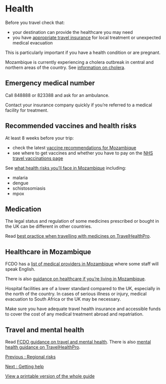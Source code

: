 # Health

Before you travel check that:

* your destination can provide the healthcare you may need
* you have [appropriate travel insurance](https://www.gov.uk/guidance/foreign-travel-insurance) for local treatment or unexpected medical evacuation

This is particularly important if you have a health condition or are pregnant.

Mozambique is currently experiencing a cholera outbreak in central and northern areas of the country. See [information on cholera](https://travelhealthpro.org.uk/disease/32/cholera).

## Emergency medical number

Call 848888 or 823388 and ask for an ambulance.

Contact your insurance company quickly if you’re referred to a medical facility for treatment.

## Recommended vaccines and health risks

At least 8 weeks before your trip:

* check the latest [vaccine recommendations for Mozambique](https://travelhealthpro.org.uk/country/155/mozambique#Vaccine_Recommendations)
* see where to get vaccines and whether you have to pay on the [NHS travel vaccinations page](https://www.nhs.uk/conditions/travel-vaccinations/)

See [what health risks you’ll face in Mozambique](https://travelhealthpro.org.uk/country/155/mozambique) including:

* malaria
* dengue
* schistosomiasis
* mpox

## Medication

The legal status and regulation of some medicines prescribed or bought in the UK can be different in other countries.

Read [best practice when travelling with medicines on TravelHealthPro](https://travelhealthpro.org.uk/factsheet/43/medicines-abroad).

## Healthcare in Mozambique

FCDO has a [list of medical providers in Mozambique](https://www.gov.uk/government/publications/mozambique-list-of-medical-facilties/mozambique-list-of-medical-facilties) where some staff will speak English.

There is also [guidance on healthcare if you’re living in Mozambique](https://www.gov.uk/guidance/living-in-mozambique#healthcare-in-mozambique).

Hospital facilities are of a lower standard compared to the UK, especially in the north of the country. In cases of serious illness or injury, medical evacuation to South Africa or the UK may be necessary.

Make sure you have adequate travel health insurance and accessible funds to cover the cost of any medical treatment abroad and repatriation.

## Travel and mental health

Read [FCDO guidance on travel and mental health](https://www.gov.uk/guidance/foreign-travel-advice-for-people-with-mental-health-issues). There is also [mental health guidance on TravelHealthPro](https://travelhealthpro.org.uk/factsheet/85/travelling-with-mental-health-conditions).

[Previous
:
Regional risks](/foreign-travel-advice/mozambique/regional-risks)

[Next
:
Getting help](/foreign-travel-advice/mozambique/getting-help)

[View a printable version of the whole guide](/foreign-travel-advice/mozambique/print)